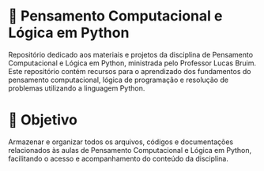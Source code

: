 # 🧠 Pensamento Computacional e Lógica em Python

Repositório dedicado aos materiais e projetos da disciplina de Pensamento Computacional e Lógica em Python, ministrada pelo Professor Lucas Bruim. Este repositório contém recursos para o aprendizado dos fundamentos do pensamento computacional, lógica de programação e resolução de problemas utilizando a linguagem Python.

# 🎯 Objetivo
Armazenar e organizar todos os arquivos, códigos e documentações relacionados às aulas de Pensamento Computacional e Lógica em Python, facilitando o acesso e acompanhamento do conteúdo da disciplina.